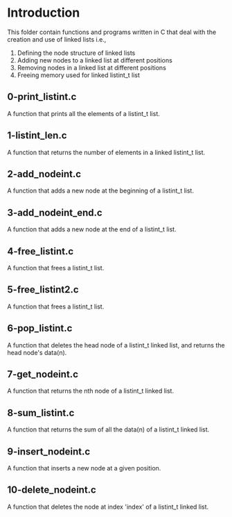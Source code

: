 # Introduction

This folder contain functions and programs written in C that deal with the
creation and use of linked lists i.e.,
1. Defining the node structure of linked lists
2. Adding new nodes to a linked list at different positions
3. Removing nodes in a linked list at different positions
4. Freeing memory used for linked listint_t list

## 0-print_listint.c

A function that prints all the elements of a listint_t list.

## 1-listint_len.c

A function that returns the number of elements in a linked listint_t list.

## 2-add_nodeint.c

A function that adds a new node at the beginning of a listint_t list.

## 3-add_nodeint_end.c

A function that adds a new node at the end of a listint_t list.

## 4-free_listint.c

A function that frees a listint_t list.

## 5-free_listint2.c

A function that frees a listint_t list.

## 6-pop_listint.c

A function that deletes the head node of a listint_t linked list, and returns
the head node's data(n).

## 7-get_nodeint.c

A function that returns the nth node of a listint_t linked list.

## 8-sum_listint.c

A function that returns the sum of all the data(n) of a listint_t linked list.

## 9-insert_nodeint.c

A function that inserts a new node at a given position.

## 10-delete_nodeint.c

A function that deletes the node at index 'index' of a listint_t linked list.
